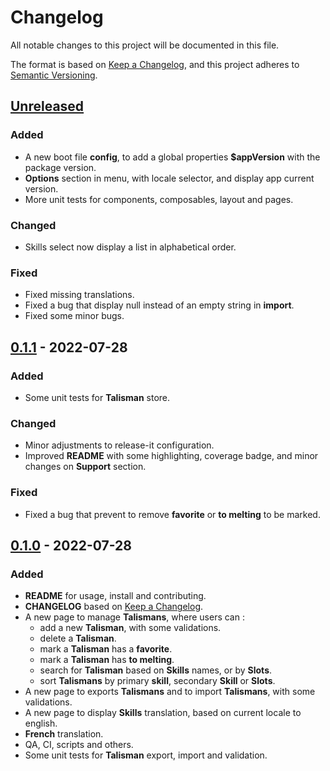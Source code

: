 # Changelog

All notable changes to this project will be documented in this file.

The format is based on [Keep a Changelog](https://keepachangelog.com/en/1.0.0/),
and this project adheres to [Semantic Versioning](https://semver.org/spec/v2.0.0.html).

## [Unreleased]

### Added
- A new boot file **config**, to add a global properties **$appVersion** with the package version.
- **Options** section in menu, with locale selector, and display app current version.
- More unit tests for components, composables, layout and pages.

### Changed

- Skills select now display a list in alphabetical order.

### Fixed

- Fixed missing translations.
- Fixed a bug that display null instead of an empty string in **import**.
- Fixed some minor bugs.

## [0.1.1] - 2022-07-28

### Added
- Some unit tests for **Talisman** store.

### Changed

- Minor adjustments to release-it configuration.
- Improved **README** with some highlighting, coverage badge, and minor changes on **Support** section.

### Fixed

- Fixed a bug that prevent to remove **favorite** or **to melting** to be marked.

## [0.1.0] - 2022-07-28

### Added

- **README** for usage, install and contributing.
- **CHANGELOG** based on [Keep a Changelog](https://keepachangelog.com/en/1.0.0/).
- A new page to manage **Talismans**, where users can :
  - add a new **Talisman**, with some validations.
  - delete a **Talisman**.
  - mark a **Talisman** has a **favorite**.
  - mark a **Talisman** has **to melting**.
  - search for **Talisman** based on **Skills** names, or by **Slots**.
  - sort **Talismans** by primary **skill**, secondary **Skill** or **Slots**.
- A new page to exports **Talismans** and to import **Talismans**, with some validations.
- A new page to display **Skills** translation, based on current locale to english.
- **French** translation.
- QA, CI, scripts and others.
- Some unit tests for **Talisman** export, import and validation.


[Unreleased]: https://gitlab.com/sparda-of-nosgoth/mhrs-talismans-manager/-/compare/0.1.1...main
[0.1.1]: https://gitlab.com/sparda-of-nosgoth/mhrs-talismans-manager/-/compare/0.1.0...0.1.1
[0.1.0]: https://gitlab.com/sparda-of-nosgoth/mhrs-talismans-manager/-/tags/0.1.0
